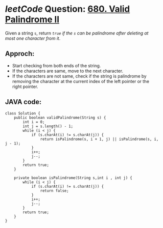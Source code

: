 # _leetCode_ Question: [680. Valid Palindrome II](https://leetcode.com/problems/valid-palindrome-ii/)

Given a string `s`, return _`true` if the `s` can be palindrome after deleting at most one character from it_.

## Approch:

- Start checking from both ends of the string.
- If the characters are same, move to the next character.
- If the characters are not same, check if the string is palindrome by removing the character at the current index of the left pointer or the right pointer.

## JAVA code:

```
class Solution {
    public boolean validPalindrome(String s) {
        int i = 0;
        int j = s.length() - 1;
        while (i < j) {
            if (s.charAt(i) != s.charAt(j)) {
                return isPalindrome(s, i + 1, j) || isPalindrome(s, i, j - 1);
            }
            i++;
            j--;
        }
        return true;
    }

    private boolean isPalindrome(String s,int i , int j) {
        while (i < j) {
            if (s.charAt(i) != s.charAt(j)) {
                return false;
            }
            i++;
            j--;
        }
        return true;
    }
}
```
